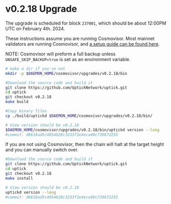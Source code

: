 # v0.2.18 Upgrade

The upgrade is scheduled for block `237001`, which should be about 12:00PM UTC on February 4th. 2024.

These instructions assume you are running Cosmovisor. Most mainnet validators are running Cosmovisor, and [a setup guide can be found here](https://upticknft.gitbook.io/uptick-network-documentation/guides/quickstart/cosmovisor).

NOTE: Cosmovisor will preform a full backup unless `UNSAFE_SKIP_BACKUP=true` is set as an environment variable.

```bash
# make a dir if you've not
mkdir -p $DAEMON_HOME/cosmovisor/upgrades/v0.2.18/bin

#Download the source code and build it
git clone https://github.com/UptickNetwork/uptick.git
cd uptick
git checkout v0.2.18
make build

#Copy binary files
cp ./build/uptickd $DAEMON_HOME/cosmovisor/upgrades/v0.2.18/bin/

# View version should be v0.2.18
$DAEMON_HOME/cosmovisor/upgrades/v0.2.18/bin/uptickd version --long
#commit: d8618ad5c4054b28c3233f3e4eca40c739672255

```

If you are not using Cosmovisor, then the chain will halt at the target height and you can manually switch over.

```bash
#Download the source code and build it
git clone https://github.com/UptickNetwork/uptick.git
cd uptick
git checkout v0.2.18
make install

# View version should be v0.2.18
uptickd version --long
#commit: d8618ad5c4054b28c3233f3e4eca40c739672255
```

